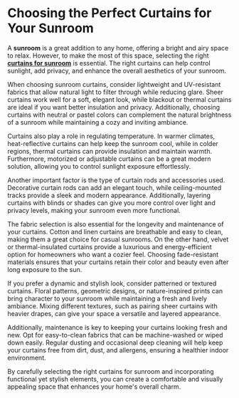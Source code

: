 # Choosing the Perfect Curtains for Your Sunroom  

A **sunroom** is a great addition to any home, offering a bright and airy space to relax. However, to make the most of this space, selecting the right **[curtains for sunroom](https://unicurt.com/sunroom/)** is essential. The right curtains can help control sunlight, add privacy, and enhance the overall aesthetics of your sunroom.  

When choosing sunroom curtains, consider lightweight and UV-resistant fabrics that allow natural light to filter through while reducing glare. Sheer curtains work well for a soft, elegant look, while blackout or thermal curtains are ideal if you want better insulation and privacy. Additionally, choosing curtains with neutral or pastel colors can complement the natural brightness of a sunroom while maintaining a cozy and inviting ambiance.  

Curtains also play a role in regulating temperature. In warmer climates, heat-reflective curtains can help keep the sunroom cool, while in colder regions, thermal curtains can provide insulation and maintain warmth. Furthermore, motorized or adjustable curtains can be a great modern solution, allowing you to control sunlight exposure effortlessly.  

Another important factor is the type of curtain rods and accessories used. Decorative curtain rods can add an elegant touch, while ceiling-mounted tracks provide a sleek and modern appearance. Additionally, layering curtains with blinds or shades can give you more control over light and privacy levels, making your sunroom even more functional.  

The fabric selection is also essential for the longevity and maintenance of your curtains. Cotton and linen curtains are breathable and easy to clean, making them a great choice for casual sunrooms. On the other hand, velvet or thermal-insulated curtains provide a luxurious and energy-efficient option for homeowners who want a cozier feel. Choosing fade-resistant materials ensures that your curtains retain their color and beauty even after long exposure to the sun.  

If you prefer a dynamic and stylish look, consider patterned or textured curtains. Floral patterns, geometric designs, or nature-inspired prints can bring character to your sunroom while maintaining a fresh and lively ambiance. Mixing different textures, such as pairing sheer curtains with heavier drapes, can give your space a versatile and layered appearance.  

Additionally, maintenance is key to keeping your curtains looking fresh and new. Opt for easy-to-clean fabrics that can be machine-washed or wiped down easily. Regular dusting and occasional deep cleaning will help keep your curtains free from dirt, dust, and allergens, ensuring a healthier indoor environment.  

By carefully selecting the right curtains for sunroom and incorporating functional yet stylish elements, you can create a comfortable and visually appealing space that enhances your home's overall charm.
